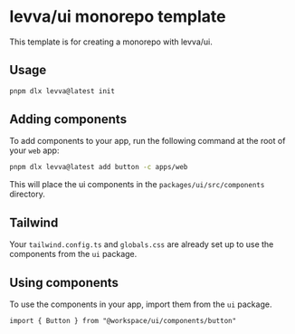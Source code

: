 # levva/ui monorepo template

This template is for creating a monorepo with levva/ui.

## Usage

```bash
pnpm dlx levva@latest init
```

## Adding components

To add components to your app, run the following command at the root of your `web` app:

```bash
pnpm dlx levva@latest add button -c apps/web
```

This will place the ui components in the `packages/ui/src/components` directory.

## Tailwind

Your `tailwind.config.ts` and `globals.css` are already set up to use the components from the `ui` package.

## Using components

To use the components in your app, import them from the `ui` package.

```tsx
import { Button } from "@workspace/ui/components/button"
```
